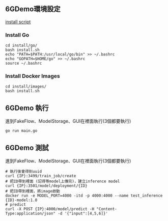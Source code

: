 ## 6GDemo環境設定
[install script](https://drive.google.com/file/d/1RdecE0FoUA4uepZnVQUk3kfHiDWW2vEN/view?usp=share_link)

### Install Go

```=
cd install/go/
bash install.sh
echo "PATH=$PATH:/usr/local/go/bin" >> ~/.bashrc
echo "GOPATH=$HOME/go" >> ~/.bashrc
source ~/.bashrc
```

### Install Docker Images

```=
cd install/images/
bash install.sh
```

## 6GDemo 執行

進到FakeFlow、ModelStorage、GUI在裡面執行(3個都要執行)
```=
go run main.go
```


## 6GDemo 測試

進到FakeFlow、ModelStorage、GUI在裡面執行(3個都要執行)
```=
# 執行後會得到uuid
curl {IP}:3499/train_job/create
# 把ID帶到裡面 (記得等model上傳完)，建立inference model
curl {IP}:3501/model/deployment/{ID}
# 把ID帶到裡面，將image啟動
docker run -e MODEL_PORT=4000 -itd -p 4000:4000 --name test_inference {ID}-model:1.0
# predict
curl -X POST {IP}:4000/model/predict -H "Content-Type:application/json" -d '{"input":[4,5,6]}'

```
